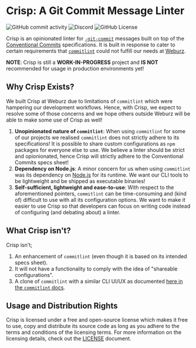 # Crisp: A Git Commit Message Linter

<!-- prettier-ignore-start -->
![GitHub commit activity](https://img.shields.io/github/commit-activity/w/Weburz/crisp) ![Discord](https://img.shields.io/discord/1259044007342772256) ![GitHub License](https://img.shields.io/github/license/Weburz/crisp)
<!-- prettier-ignore-end -->

Crisp is an opinionated linter for
[`-git-commit`](https://git-scm.com/docs/git-commit) messages built on top of
the [Conventional Commits](https://www.conventionalcommits.org) specifications.
It is built in response to cater to certain requirements that
[`commitlint`](https://commitlint.js.org) could not fulfill our needs at
[Weburz](https://weburz.com).

**NOTE**: Crisp is still a **WORK-IN-PROGRESS** project and **IS NOT**
recommended for usage in production environments yet!

## Why Crisp Exists?

We built Crisp at Weburz due to limitations of `commitlint` which were hampering
our development workflows. Hence, with Crisp, we expect to resolve some of those
concerns and we hope others outside Weburz will be able to make some use of
Crisp as well!

1. **Unopinionated nature of `commitlint`**: When using `commitlint` for some of
   our projects we realised `commitlint` does not strictly adhere to its
   specifications! It is possible to share custom configurations as `npm`
   packages for everyone else to use. We believe a linter should be strict and
   opionionated, hence Crisp will strictly adhere to the Conventional Commits
   specs sheet!
2. **Dependency on Node.js**: A minor concern for us when using `commitlint` was
   its dependency on [Node.js](https://nodejs.org) for its runtime. We want our
   CLI tools to be lightweight and be shipped as executable binaries!
3. **Self-sufficient, lightweight and ease-to-use**: With respect to the
   aforementioned pointers, `commitlint` can be time-consuming and (kind of)
   difficult to use with all its configuration options. We want to make it
   easier to use Crisp so that developers can focus on writing code instead of
   configuring (and debating about) a linter.

## What Crisp isn't?

Crisp isn't;

1. An enhancement of `commitlint` (even though it is based on its intended specs
   sheet).
2. It will not have a functionality to comply with the idea of "shareable
   configurations".
3. A clone of `commitlint` with a similar CLI UI/UX as documented
   [here in the `commitlint` docs](https://commitlint.js.org/reference/cli.html).

## Usage and Distribution Rights

Crisp is licensed under a free and open-source license which makes it free to
use, copy and distribute its source code as long as you adhere to the terms and
conditions of the licensing terms. For more information on the licensing
details, check out the [LICENSE](./LICENSE) document.
